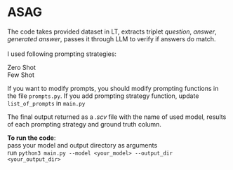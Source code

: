 # ASAG
The code takes provided dataset in LT, extracts triplet *question*, *answer*, *generated answer*, passes it through LLM to verify if answers do match. <br/>  
I used following prompting strategies:

Zero Shot <br/> 
Few Shot <br/> 

If you want to modify prompts, you should modify prompting functions in the file `prompts.py`. If you add prompting strategy function, update `list_of_prompts` in `main.py`

The final output returned as a *.scv* file with the name of used model, results of each prompting strategy and ground truth column. 

**To run the code**:<br/> 
pass your model and output directory as arguments<br/> 
run `python3 main.py --model <your_model> --output_dir <your_output_dir>`

